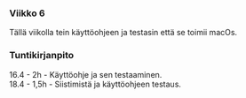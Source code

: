 ### Viikko 6

Tällä viikolla tein käyttöohjeen ja testasin että se toimii macOs.

### Tuntikirjanpito

16.4 - 2h - Käyttöohje ja sen testaaminen.  
18.4 - 1,5h - Siistimistä ja käyttöohjeen testaus.
